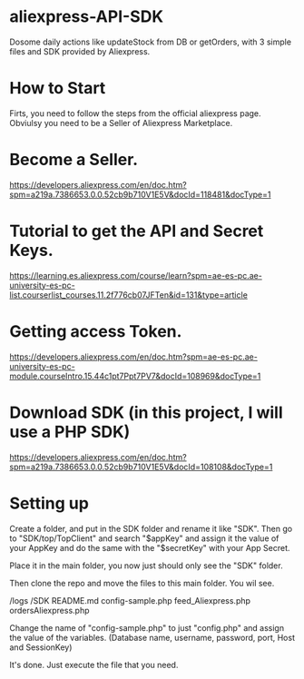 # aliexpress-API-SDK
Dosome daily actions like updateStock from DB or getOrders, with 3 simple files and SDK provided by Aliexpress.

# How to Start
Firts, you need to follow the steps from the official aliexpress page. 
Obviulsy you need to be a Seller of Aliexpress Marketplace.

# Become a Seller.
https://developers.aliexpress.com/en/doc.htm?spm=a219a.7386653.0.0.52cb9b710V1E5V&docId=118481&docType=1

# Tutorial to get the API and Secret Keys.
https://learning.es.aliexpress.com/course/learn?spm=ae-es-pc.ae-university-es-pc-list.courserlist_courses.11.2f776cb07JFTen&id=131&type=article

# Getting access Token.
https://developers.aliexpress.com/en/doc.htm?spm=ae-es-pc.ae-university-es-pc-module.courseIntro.15.44c1pt7Ppt7PV7&docId=108969&docType=1

# Download SDK (in this project, I will use a PHP SDK)
https://developers.aliexpress.com/en/doc.htm?spm=a219a.7386653.0.0.52cb9b710V1E5V&docId=108108&docType=1

# Setting up
Create a folder, and put in the SDK folder and rename it like "SDK". 
Then go to "SDK/top/TopClient" and search "$appKey" and assign it the value of your AppKey and do the same with the "$secretKey" with your App Secret.

Place it in the main folder, you now just should only see the "SDK" folder.

Then clone the repo and move the files to this main folder. You wil see.

/logs
/SDK
README.md
config-sample.php
feed_Aliexpress.php
ordersAliexpress.php

Change the name of "config-sample.php" to just "config.php" and assign the value of the variables. (Database name, username, password, port, Host and SessionKey)

It's done. Just execute the file that you need.



